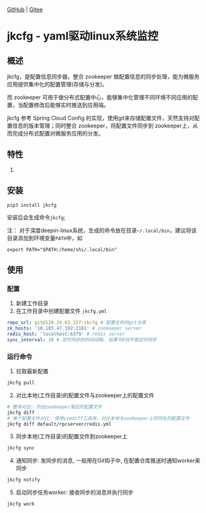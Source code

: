 [GitHub](https://github.com/shigebeyond/jkcfg) | [Gitee](https://gitee.com/shigebeyond/jkcfg)

# jkcfg - yaml驱动linux系统监控

## 概述
jkcfg，是配置信息同步器，整合 zookeeper 做配置信息的同步处理，能为微服务应用提供集中化的配置管理(存储与分发)。

而 zookeeper 可用于做分布式配置中心，能够集中化管理不同环境不同应用的配置，当配置修改后能够实时推送到应用端。

jkcfg 参考 Spring Cloud Config 的实现，使用git来存储配置文件，天然支持对配置信息的版本管理；同时整合 zookeeper，将配置文件同步到 zookeeper上，从而完成分布式配置对微服务应用的分发。

## 特性
1. 

## 安装
```
pip3 install jkcfg
```

安装后会生成命令`jkcfg`;

注： 对于深度deepin-linux系统，生成的命令放在目录`~/.local/bin`，建议将该目录添加到环境变量`PATH`中，如
```
export PATH="$PATH:/home/shi/.local/bin"
```

## 使用

### 配置
1. 新建工作目录
2. 在工作目录中创建配置文件 `jkcfg.yml`
```yaml
repo_url: git@120.24.63.157:zkcfg # 配置文件的git仓库
zk_hosts: '10.103.47.192:2181' # zookeeper server
redis_host: 'localhost:6379' # redis server
sync_interval: 10 # 定时同步的时间间隔, 如果为0则不做定时同步
```

### 运行命令
1. 拉取最新配置
```sh
jkcfg pull
```

2. 对比本地(工作目录)的配置文件与zookeeper上的配置文件
```sh
# 整体对比: 列出zookeeper落后的配置文件
jkcfg diff
# 单个配置文件对比: 使用vimdiff工具来，对比本地与zookeeper上的同名的配置文件
jkcfg diff default/rpcserver/redis.yml
```

3. 同步本地(工作目录)的配置文件到zookeeper上
```sh   
jkcfg sync
```

4. 通知同步: 发同步的消息, 一般用在Git钩子中, 在配置仓库推送时通知worker来同步
```sh   
jkcfg notify
```

5. 启动同步任务worker: 接收同步的消息并执行同步
```sh   
jkcfg work
```